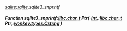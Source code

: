 _[sqlite](../../modules/sqlite/sqlite-module.md):[sqlite](../../modules/sqlite/sqlite-module.md).sqlite3\_snprintf_
##### Function sqlite3\_snprintf:[libc.char_t](../../modules/libc/libc-char_t.md) Ptr( :[Int](../../modules/wonkey/wonkey-types-int.md),:[libc.char_t](../../modules/libc/libc-char_t.md) Ptr,:[wonkey.types.Cstring](../../modules/wonkey/wonkey-types-cstring.md) )
